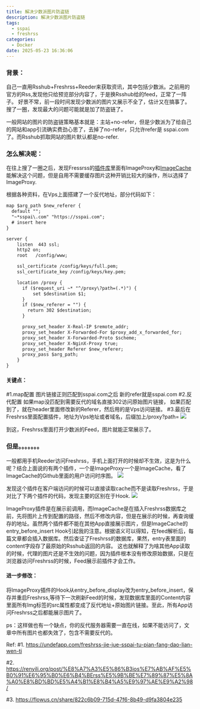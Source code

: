 ```yaml
---
title: 解决少数派图片防盗链
description: 解决少数派图片防盗链
tags:
  - sspai
  - freshrss
categories:
  - Docker
date: 2025-05-23 16:36:06
---
```

### 背景：
自己一直用Rsshub+Freshrss+Reeder来获取资讯，其中包括少数派。之前用的官方的Rss,发现他只给预览部分内容了，于是换Rsshub给的feed，正常了一阵子。 好景不常，前一段时间发现少数派的图片又展示不全了，估计又在搞事了。搜了一圈，发现最大的问题可能就是加了防盗链了。

一般网站的图片的防盗链策略基本就是：主站+no-refer，但是少数派为了给自己的网站和app引流确实费劲心思了，去掉了no-refer，只允许refer是 sspai.com 了。而Rsshub抓取网站的图片默认都是no-refer.

### 怎么解决呢：
在往上搜了一圈之后，发现Fressrss的[插件库](https://github.com/FreshRSS/Extensions)里面有ImageProxy和[ImageCache](https://github.com/Victrid/freshrss-image-cache-plugin)能解决这个问题，但是自用不需要缓存图片这种开销比较大的操作，所以选择了ImageProxy.

根据各种资料，在Vps上面搭建了一个反代地址，部分代码如下：
```xml
map $arg_path $new_referer {
  default "";
  "~*sspai\.com" "https://sspai.com";
  # insert here
}

server {
    listen  443 ssl;
    http2 on;
    root   /config/www;

    ssl_certificate /config/keys/full.pem;
    ssl_certificate_key /config/keys/key.pem;

    location /proxy {
      if ($request_uri ~* "^/proxy\?path=(.*)") {
          set $destination $1;
      }
      if ($new_referer = "") {
        return 302 $destination;
      }

      proxy_set_header X-Real-IP $remote_addr;
      proxy_set_header X-Forwarded-For $proxy_add_x_forwarded_for;
      proxy_set_header X-Forwarded-Proto $scheme;
      proxy_set_header X-NginX-Proxy true;
      proxy_set_header Referer $new_referer;
      proxy_pass $arg_path;
    }
}
```

#### 关键点：
#1.map配置 图片链接正则匹配到sspai.com之后 新的refer就是sspai.com
#2.反代配置 如果map没匹配到需要反代的域名直接302访问原始图片链接， 如果匹配到了，就在header里面修改新的Referer，然后用的是Vps访问链接。
#3.最后在Freshrss里面配置插件，地址为Vps地址或者域名，后缀加上/proxy?path=
![](https://pic.syu.im/1747970229.webp)

到这，Freshrss里面打开少数派的Feed，图片就能正常展示了。

### 但是。。。。。。。

一般都用手机Reeder访问Freshrss，手机上面打开的时候却不生效，这是为什么呢？结合上面说的有两个插件，一个是ImageProxy一个是ImageCache，看了ImageCache的Github里面的用户访问时序图。
![](https://pic.syu.im/1747970642.webp)

发现这个插件在客户端访问的时候可以直接读取cache而不是读取Freshrss，于是对比了下两个插件的代码，发现主要的区别在于Hook.
![](https://pic.syu.im/1747970832.webp)

ImageProxy插件是在展示前调用，而ImageCache是在插入Freshrss数据库之前，先将图片上传到配置的路径，然后不修改内容，但是在展示的时候，再查询缓存的地址。虽然两个插件都不能在其他App直接展示图片，但是ImageCache的entry_before_insert Hook引起我的注意。根据语义可以得知，在feed解析后，每篇文章都会插入数据库。然后查证了Freshrss的数据库，果然，entry表里面的content字段存了最原始的Rsshub返回的内容。
这也就解释了为啥其他App读取的时候，代理的图片还是不生效的问题，因为插件根本没有修改原始数据，只是在浏览器访问Freshrss的时候，Feed展示前插件才会工作。

#### 进一步修改：
将ImageProxy插件的Hook从entry_before_display改为entry_before_insert，保存并重启Freshrss,等待下一次刷新Feed的时候，发现数据库里面的Content内容里面所有Img标签的src属性都变成了反代地址+原始图片链接。至此，所有App访问Freshrss之后都能展示图片了。

ps：这样做也有一个缺点，你的反代服务器需要一直在线，如果不能访问了，文章中所有图片也都失效了，包含不需要反代的。



Ref:
#1. https://undefapp.com/freshrss-jie-jue-sspai-tu-pian-fang-dao-lian-wen-ti

#2. https://renyili.org/post/%E8%A7%A3%E5%86%B3ios%E7%AB%AF%E5%B0%91%E6%95%B0%E6%B4%BErss%E5%9B%BE%E7%89%87%E5%8A%A0%E8%BD%BD%E5%A4%B1%E8%B4%A5%E9%97%AE%E9%A2%98/

#3. https://flowus.cn/share/822c6b09-715d-47f6-8b49-d9fa3804e235